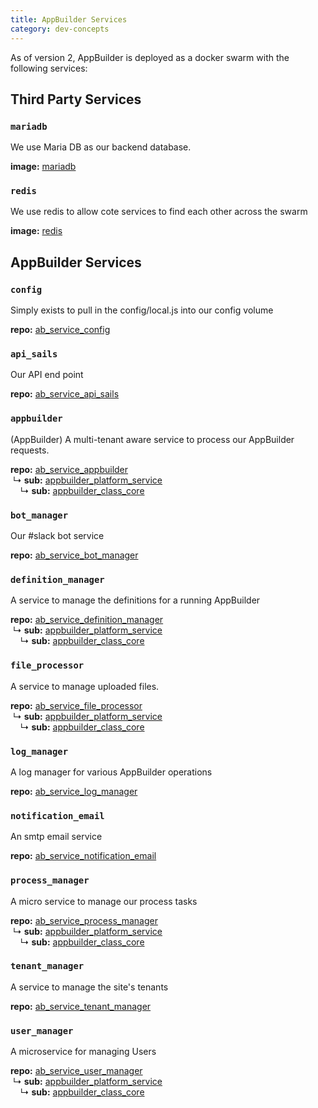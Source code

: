 ```yaml
---
title: AppBuilder Services
category: dev-concepts
---
```


As of version 2, AppBuilder is deployed as a docker swarm with the following services:

## Third Party Services

### `mariadb`

We use Maria DB as our backend database.

**image:** [mariadb](https://hub.docker.com/_/mariadb/)

### `redis`

We use redis to allow cote services to find each other across the swarm

**image:** [redis](https://hub.docker.com/_/redis/)

## AppBuilder Services

### `config`

Simply exists to pull in the config/local.js into our config volume

**repo:** [ab_service_config](https://github.com/CruGlobal/ab_service_config)

### `api_sails`

Our API end point

**repo:** [ab_service_api_sails](https://github.com/CruGlobal/ab_service_api_sails)

### `appbuilder`

(AppBuilder) A multi-tenant aware service to process our AppBuilder requests.

**repo:** [ab_service_appbuilder](https://github.com/CruGlobal/ab_service_appbuilder)\
&nbsp;↳ **sub:** [appbuilder_platform_service](https://github.com/CruGlobal/appbuilder_platform_service)\
&nbsp;&nbsp;&nbsp;&nbsp;↳ **sub:** [appbuilder_class_core](https://github.com/CruGlobal/appbuilder_class_core)

### `bot_manager`

Our #slack bot service

**repo:** [ab_service_bot_manager](https://github.com/CruGlobal/ab_service_bot_manager)

### `definition_manager`

A service to manage the definitions for a running AppBuilder

**repo:** [ab_service_definition_manager](https://github.com/CruGlobal/ab_service_definition_manager)\
&nbsp;↳ **sub:** [appbuilder_platform_service](https://github.com/CruGlobal/appbuilder_platform_service)\
&nbsp;&nbsp;&nbsp;&nbsp;↳ **sub:** [appbuilder_class_core](https://github.com/CruGlobal/appbuilder_class_core)

### `file_processor`

A service to manage uploaded files.

**repo:** [ab_service_file_processor](https://github.com/CruGlobal/ab_service_file_processor)\
&nbsp;↳ **sub:** [appbuilder_platform_service](https://github.com/CruGlobal/appbuilder_platform_service)\
&nbsp;&nbsp;&nbsp;&nbsp;↳ **sub:** [appbuilder_class_core](https://github.com/CruGlobal/appbuilder_class_core)

### `log_manager`

A log manager for various AppBuilder operations

**repo:** [ab_service_log_manager](https://github.com/CruGlobal/ab_service_log_manager)

### `notification_email`

An smtp email service

**repo:** [ab_service_notification_email](https://github.com/appdevdesigns/ab_service_notification_email)

### `process_manager`

A micro service to manage our process tasks

**repo:** [ab_service_process_manager](https://github.com/CruGlobal/ab_service_process_manager)\
&nbsp;↳ **sub:** [appbuilder_platform_service](https://github.com/CruGlobal/appbuilder_platform_service)\
&nbsp;&nbsp;&nbsp;&nbsp;↳ **sub:** [appbuilder_class_core](https://github.com/CruGlobal/appbuilder_class_core)

### `tenant_manager`

A service to manage the site's tenants

**repo:** [ab_service_tenant_manager](https://github.com/CruGlobal/ab_service_tenant_manager)

### `user_manager`

A microservice for managing Users

**repo:** [ab_service_user_manager](https://github.com/CruGlobal/ab_service_user_manager)\
&nbsp;↳ **sub:** [appbuilder_platform_service](https://github.com/CruGlobal/appbuilder_platform_service)\
&nbsp;&nbsp;&nbsp;&nbsp;↳ **sub:** [appbuilder_class_core](https://github.com/CruGlobal/appbuilder_class_core)
